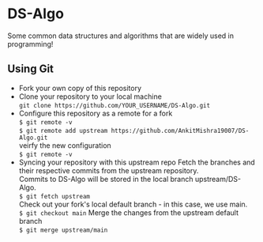 # DS-Algo
Some common data structures and algorithms that are widely used in programming!
## Using Git
* Fork your own copy of this repository
* Clone your repository to your local machine \
  `git clone https://github.com/YOUR_USERNAME/DS-Algo.git`
* Configure this repository as a remote for a fork \
  `$ git remote -v` \
  `$ git remote add upstream https://github.com/AnkitMishra19007/DS-Algo.git` \
  veirfy the new configuration \
  `$ git remote -v`
* Syncing your repository with this upstream repo
  Fetch the branches and their respective commits from the upstream repository. \
  Commits to DS-Algo will be stored in the local branch upstream/DS-Algo. \
  `$ git fetch upstream` \
  Check out your fork's local default branch - in this case, we use main. \
  `$ git checkout main`
  Merge the changes from the upstream default branch \
  `$ git merge upstream/main`
